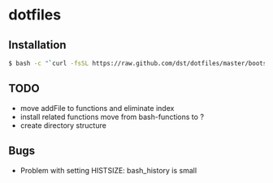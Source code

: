 # dotfiles


## Installation
```bash
$ bash -c "`curl -fsSL https://raw.github.com/dst/dotfiles/master/bootstrap.sh`"
```

## TODO
- move addFile to functions and eliminate index
- install related functions move from bash-functions to ?
- create directory structure

## Bugs
- Problem with setting HISTSIZE: bash_history is small
